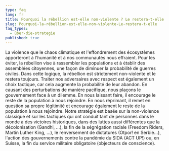 ```yaml
---
type: faq
lang: fr
title: Pourquoi la rébellion est-elle non-violente ? Le restera-t-elle ?
slug: Pourquoi-la-rébellion-est-elle-non-violente-Le-restera-t-elle
faq_types:
  - über-die-strategie
published: true
---
```

La violence que le chaos climatique et l'effondrement des écosystèmes apporteront à l'humanité et à nos communautés nous effraient. Pour les éviter, la rébellion vise à rassembler les populations et à établir des assemblées citoyennes, une façon de diminuer la probabilité de guerres civiles. Dans cette logique, la rébellion est strictement non-violente et le restera toujours. Traiter nos adversaires avec respect est également un choix tactique, car cela augmente la probabilité de leur abandon. En causant des perturbations de manière pacifique, nous plaçons le gouvernement face à un dilemme. En nous laissant faire, il encourage le reste de la population à nous rejoindre. En nous réprimant, il remet en question sa propre légitimité et encourage également le reste de la population à nous rejoindre. Notre stratégie est basée sur la non-violence classique et sur les tactiques qui ont conduit tant de personnes dans le monde à des victoires historiques, dans des luttes aussi différentes que la décolonisation (Gandhi, ...), la fin de la ségrégation raciale (Freedom Riders, Martin Luther King, ...), le renversement de dictatures (Otpor! en Serbie...), l'action des gouvernements contre la pandémie du SIDA (ACT UP!) ou, en Suisse, la fin du service militaire obligatoire (objecteurs de conscience).